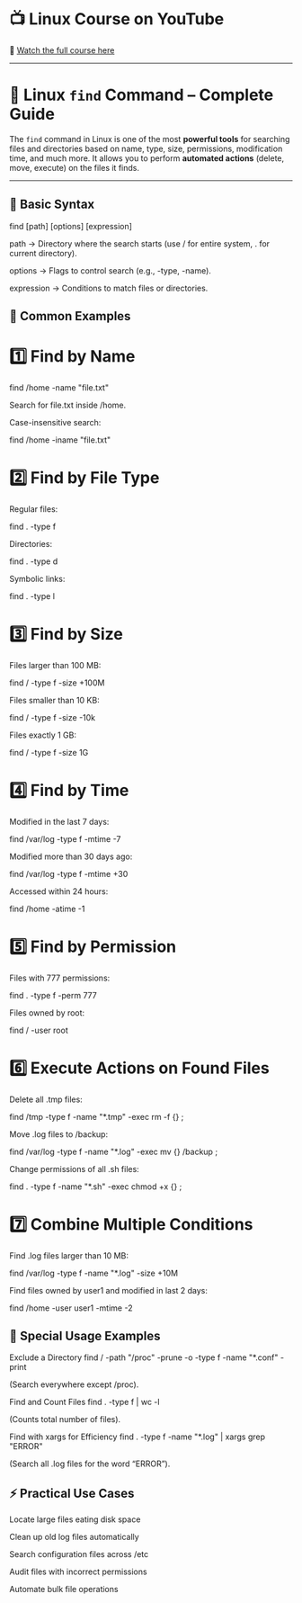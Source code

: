 # 📺 Linux Course on YouTube  
🎥 [Watch the full course here](https://youtu.be/tdxQ0O1qu9U?list=PLJB9b1bbB85HR7xXgpuWTibPWTprBEVi0)

---

# 🔎 Linux `find` Command – Complete Guide

The `find` command in Linux is one of the most **powerful tools** for searching files and directories based on name, type, size, permissions, modification time, and much more. It allows you to perform **automated actions** (delete, move, execute) on the files it finds.

---

## 📌 Basic Syntax

find [path] [options] [expression]

path → Directory where the search starts (use / for entire system, . for current directory).

options → Flags to control search (e.g., -type, -name).

expression → Conditions to match files or directories.

## 🚀 Common Examples

# 1️⃣ Find by Name
find /home -name "file.txt"


Search for file.txt inside /home.

Case-insensitive search:

find /home -iname "file.txt"

# 2️⃣ Find by File Type

Regular files:

find . -type f


Directories:

find . -type d


Symbolic links:

find . -type l

# 3️⃣ Find by Size

Files larger than 100 MB:

find / -type f -size +100M


Files smaller than 10 KB:

find / -type f -size -10k


Files exactly 1 GB:

find / -type f -size 1G

# 4️⃣ Find by Time

Modified in the last 7 days:

find /var/log -type f -mtime -7


Modified more than 30 days ago:

find /var/log -type f -mtime +30


Accessed within 24 hours:

find /home -atime -1

# 5️⃣ Find by Permission

Files with 777 permissions:

find . -type f -perm 777


Files owned by root:

find / -user root

# 6️⃣ Execute Actions on Found Files

Delete all .tmp files:

find /tmp -type f -name "*.tmp" -exec rm -f {} \;


Move .log files to /backup:

find /var/log -type f -name "*.log" -exec mv {} /backup \;


Change permissions of all .sh files:

find . -type f -name "*.sh" -exec chmod +x {} \;

# 7️⃣ Combine Multiple Conditions

Find .log files larger than 10 MB:

find /var/log -type f -name "*.log" -size +10M


Find files owned by user1 and modified in last 2 days:

find /home -user user1 -mtime -2

## 📂 Special Usage Examples
Exclude a Directory
find / -path "/proc" -prune -o -type f -name "*.conf" -print


(Search everywhere except /proc).

Find and Count Files
find . -type f | wc -l


(Counts total number of files).

Find with xargs for Efficiency
find . -type f -name "*.log" | xargs grep "ERROR"


(Search all .log files for the word “ERROR”).

## ⚡ Practical Use Cases

Locate large files eating disk space

Clean up old log files automatically

Search configuration files across /etc

Audit files with incorrect permissions

Automate bulk file operations